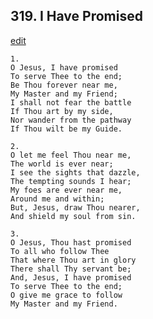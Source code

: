 
## 319.  I Have Promised
[edit](https://docs.google.com/document/d/1VC5oQZxXXHwPuYs8NpAsfZT_3SY302JQ/edit?mode=html)



    1.
    O Jesus, I have promised
    To serve Thee to the end;
    Be Thou forever near me,
    My Master and my Friend;
    I shall not fear the battle
    If Thou art by my side,
    Nor wander from the pathway
    If Thou wilt be my Guide.

    2.
    O let me feel Thou near me,
    The world is ever near;
    I see the sights that dazzle,
    The tempting sounds I hear;
    My foes are ever near me,
    Around me and within;
    But, Jesus, draw Thou nearer,
    And shield my soul from sin.

    3.
    O Jesus, Thou hast promised
    To all who follow Thee
    That where Thou art in glory
    There shall Thy servant be;
    And, Jesus, I have promised
    To serve Thee to the end;
    O give me grace to follow
    My Master and my Friend.
